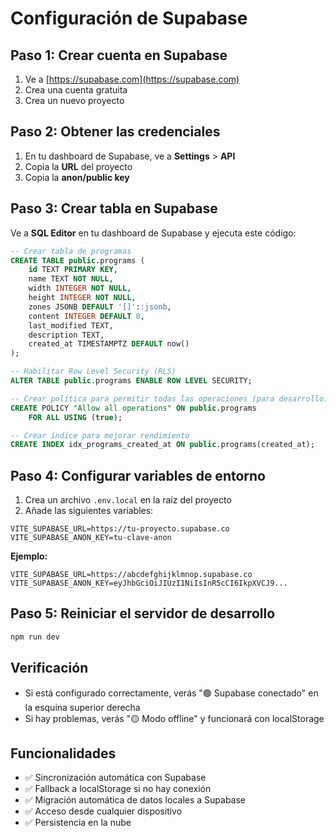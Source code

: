 # Configuración de Supabase

## Paso 1: Crear cuenta en Supabase
1. Ve a [https://supabase.com](https://supabase.com)
2. Crea una cuenta gratuita
3. Crea un nuevo proyecto

## Paso 2: Obtener las credenciales
1. En tu dashboard de Supabase, ve a **Settings** > **API**
2. Copia la **URL** del proyecto
3. Copia la **anon/public key**

## Paso 3: Crear tabla en Supabase
Ve a **SQL Editor** en tu dashboard de Supabase y ejecuta este código:

```sql
-- Crear tabla de programas
CREATE TABLE public.programs (
    id TEXT PRIMARY KEY,
    name TEXT NOT NULL,
    width INTEGER NOT NULL,
    height INTEGER NOT NULL,
    zones JSONB DEFAULT '[]'::jsonb,
    content INTEGER DEFAULT 0,
    last_modified TEXT,
    description TEXT,
    created_at TIMESTAMPTZ DEFAULT now()
);

-- Habilitar Row Level Security (RLS)
ALTER TABLE public.programs ENABLE ROW LEVEL SECURITY;

-- Crear política para permitir todas las operaciones (para desarrollo)
CREATE POLICY "Allow all operations" ON public.programs
    FOR ALL USING (true);

-- Crear índice para mejorar rendimiento
CREATE INDEX idx_programs_created_at ON public.programs(created_at);
```

## Paso 4: Configurar variables de entorno
1. Crea un archivo `.env.local` en la raíz del proyecto
2. Añade las siguientes variables:

```
VITE_SUPABASE_URL=https://tu-proyecto.supabase.co
VITE_SUPABASE_ANON_KEY=tu-clave-anon
```

**Ejemplo:**
```
VITE_SUPABASE_URL=https://abcdefghijklmnop.supabase.co
VITE_SUPABASE_ANON_KEY=eyJhbGciOiJIUzI1NiIsInR5cCI6IkpXVCJ9...
```

## Paso 5: Reiniciar el servidor de desarrollo
```bash
npm run dev
```

## Verificación
- Si está configurado correctamente, verás "🟢 Supabase conectado" en la esquina superior derecha
- Si hay problemas, verás "🟡 Modo offline" y funcionará con localStorage

## Funcionalidades
- ✅ Sincronización automática con Supabase
- ✅ Fallback a localStorage si no hay conexión
- ✅ Migración automática de datos locales a Supabase
- ✅ Acceso desde cualquier dispositivo
- ✅ Persistencia en la nube 